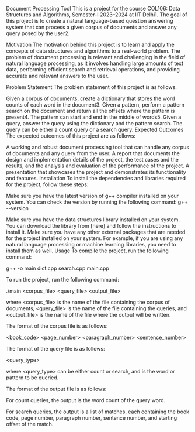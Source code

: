 Document Processing Tool
This is a project for the course COL106: Data Structures and Algorithms, Semester-I 2023–2024 at IIT Delhi1. The goal of this project is to create a natural language-based question answering system that can process a given corpus of documents and answer any query posed by the user2.

Motivation
The motivation behind this project is to learn and apply the concepts of data structures and algorithms to a real-world problem. The problem of document processing is relevant and challenging in the field of natural language processing, as it involves handling large amounts of text data, performing efficient search and retrieval operations, and providing accurate and relevant answers to the user.

Problem Statement
The problem statement of this project is as follows:

Given a corpus of documents, create a dictionary that stores the word counts of each word in the document3.
Given a pattern, perform a pattern search on the document and return all the offsets where the pattern is present4. The pattern can start and end in the middle of words5.
Given a query, answer the query using the dictionary and the pattern search. The query can be either a count query or a search query.
Expected Outcomes
The expected outcomes of this project are as follows:

A working and robust document processing tool that can handle any corpus of documents and any query from the user.
A report that documents the design and implementation details of the project, the test cases and the results, and the analysis and evaluation of the performance of the project.
A presentation that showcases the project and demonstrates its functionality and features.
Installation
To install the dependencies and libraries required for the project, follow these steps:

Make sure you have the latest version of g++ compiler installed on your system. You can check the version by running the following command:
g++ --version

Make sure you have the data structures library installed on your system. You can download the library from [here] and follow the instructions to install it.
Make sure you have any other external packages that are needed for the project installed on your system. For example, if you are using any natural language processing or machine learning libraries, you need to install them as well.
Usage
To compile the project, run the following command:

g++ -o main dict.cpp search.cpp main.cpp

To run the project, run the following command:

./main <corpus_file> <query_file> <output_file>

where <corpus_file> is the name of the file containing the corpus of documents, <query_file> is the name of the file containing the queries, and <output_file> is the name of the file where the output will be written.

The format of the corpus file is as follows:

<book_code>
<page_number>
<paragraph_number>
<sentence_number>
<sentence>

The format of the query file is as follows:

<query_type>
<query>

where <query_type> can be either count or search, and <query> is the word or pattern to be queried.

The format of the output file is as follows:

For count queries, the output is the word count of the query word.

For search queries, the output is a list of matches, each containing the book code, page number, paragraph number, sentence number, and starting offset of the match.
